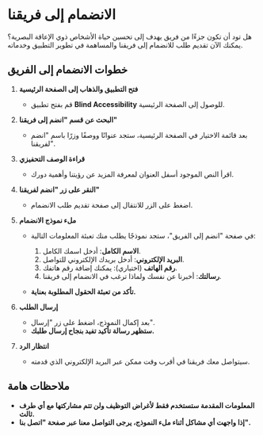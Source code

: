 # الانضمام إلى فريقنا

هل تود أن تكون جزءًا من فريق يهدف إلى تحسين حياة الأشخاص ذوي الإعاقة البصرية؟ يمكنك الآن تقديم طلب للانضمام إلى فريقنا والمساهمة في تطوير التطبيق وخدماته.

## خطوات الانضمام إلى الفريق

1. **فتح التطبيق والذهاب إلى الصفحة الرئيسية**
   - قم بفتح تطبيق **Blind Accessibility** للوصول إلى الصفحة الرئيسية.

2. **البحث عن قسم "انضم إلى فريقنا"**
   - بعد قائمة الاختيار في الصفحة الرئيسية، ستجد عنوانًا ووصفًا وزرًا باسم "انضم لفريقنا".

3. **قراءة الوصف التحفيزي**
   - اقرأ النص الموجود أسفل العنوان لمعرفة المزيد عن رؤيتنا وأهمية دورك.

4. **النقر على زر "انضم لفريقنا"**
   - اضغط على الزر للانتقال إلى صفحة تقديم طلب الانضمام.

5. **ملء نموذج الانضمام**
   - في صفحة "انضم إلى الفريق"، ستجد نموذجًا يطلب منك تعبئة المعلومات التالية:
     1. **الاسم الكامل**: أدخل اسمك الكامل.
     2. **البريد الإلكتروني**: أدخل بريدك الإلكتروني للتواصل.
     3. **رقم الهاتف** (اختياري): يمكنك إضافة رقم هاتفك.
     4. **رسالتك**: أخبرنا عن نفسك ولماذا ترغب في الانضمام إلى فريقنا.

   - **تأكد من تعبئة الحقول المطلوبة بعناية.**

6. **إرسال الطلب**
   - بعد إكمال النموذج، اضغط على زر "إرسال".
   - **ستظهر رسالة تأكيد تفيد بنجاح إرسال طلبك.**

7. **انتظار الرد**
   - سيتواصل معك فريقنا في أقرب وقت ممكن عبر البريد الإلكتروني الذي قدمته.

## ملاحظات هامة

- **المعلومات المقدمة ستستخدم فقط لأغراض التوظيف ولن تتم مشاركتها مع أي طرف ثالث.**
- **إذا واجهت أي مشاكل أثناء ملء النموذج، يرجى التواصل معنا عبر صفحة "اتصل بنا".**